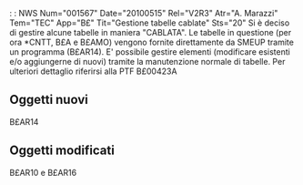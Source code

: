  :  : NWS Num="001567" Date="20100515" Rel="V2R3" Atr="A. Marazzi" Tem="TEC" App="B£" Tit="Gestione tabelle cablate" Sts="20"
Si è deciso di gestire alcune tabelle in maniera "CABLATA".
Le tabelle in questione (per ora *CNTT, B£A e B£AMO) vengono fornite direttamente da SMEUP tramite
un programma (B£AR14).
E' possibile gestire elementi (modificare esistenti e/o aggiungerne di nuovi) tramite la manutenzione normale di tabelle.
Per ulteriori dettaglio riferirsi alla PTF B£00423A

Oggetti nuovi
-------------
B£AR14

Oggetti modificati
------------------
B£AR10 e B£AR16
